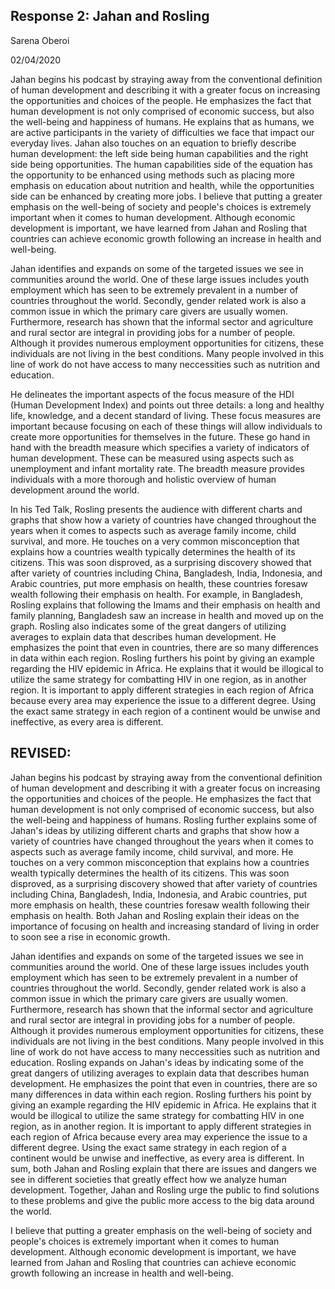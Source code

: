 ## Response 2: Jahan and Rosling 

Sarena Oberoi

02/04/2020

  Jahan begins his podcast by straying away from the conventional definition of human development and describing it with a greater focus on increasing the opportunities and choices of the people. He emphasizes the fact that human development is not only comprised of economic success, but also the well-being and happiness of humans. He explains that as humans, we are active participants in the variety of difficulties we face that impact our everyday lives. Jahan also touches on an equation to briefly describe human development: the left side being human capabilities and the right side being opportunities. The human capabilities side of the equation has the opportunity to be enhanced using methods such as placing more emphasis on education about nutrition and health, while the opportunities side can be enhanced by creating more jobs. I believe that putting a greater emphasis on the well-being of society and people's choices is extremely important when it comes to human development. Although economic development is important, we have learned from Jahan and Rosling that countries can achieve economic growth following an increase in health and well-being. 
  
  Jahan identifies and expands on some of the  targeted issues we see in communities around the world. One of these large issues includes youth employment which has seen to be extremely prevalent in a number of countries throughout the world. Secondly, gender related work is also a common issue in which the primary care givers are usually women. Furthermore, research has shown that the informal sector and agriculture and rural sector are integral in providing jobs for a number of people. Although it provides numerous employment opportunities for citizens, these individuals are not living in the best conditions. Many people involved in this line of work do not have access to many neccessities such as nutrition and education. 

  He delineates the important aspects of the focus measure of the HDI (Human Development Index) and points out three details: a long and healthy life, knowledge, and a decent standard of living. These focus measures are important because focusing on each of these things will allow individuals to create more opportunities for themselves in the future. These go hand in hand with the breadth measure which specifies a variety of indicators of human development. These can be measured using aspects such as unemployment and infant mortality rate. The breadth measure provides individuals with a more thorough and holistic overview of human development around the world.      

  In his Ted Talk, Rosling presents the audience with different charts and graphs that show how a variety of countries have changed throughout the years when it comes to aspects such as average family income, child survival, and more. He touches on a very common misconception that explains how a countries wealth typically determines the health of its citizens. This was soon disproved, as a surprising discovery showed that after variety of countries including China, Bangladesh, India, Indonesia, and Arabic countries, put more emphasis on health, these countries foresaw wealth following their emphasis on health. For example, in Bangladesh, Rosling explains that following the Imams and their emphasis on health and family planning, Bangladesh saw an increase in health and moved up on the graph. Rosling also indicates some of the great dangers of utilizing averages to explain data that describes human development. He emphasizes the point that even in countries, there are so many differences in data within each region. Rosling furthers his point by giving an example regarding the HIV epidemic in Africa. He explains that it would be illogical to utilize the same strategy for combatting HIV in one region, as in another region. It is important to apply different strategies in each region of Africa because every area may experience the issue to a different degree. Using the exact same strategy in each region of a continent would be unwise and ineffective, as every area is different.    
  
 ## REVISED: 
  
Jahan begins his podcast by straying away from the conventional definition of human development and describing it with a greater focus on increasing the opportunities and choices of the people. He emphasizes the fact that human development is not only comprised of economic success, but also the well-being and happiness of humans. Rosling further explains some of Jahan's ideas by utilizing different charts and graphs that show how a variety of countries have changed throughout the years when it comes to aspects such as average family income, child survival, and more. He touches on a very common misconception that explains how a countries wealth typically determines the health of its citizens. This was soon disproved, as a surprising discovery showed that after variety of countries including China, Bangladesh, India, Indonesia, and Arabic countries, put more emphasis on health, these countries foresaw wealth following their emphasis on health. Both Jahan and Rosling explain their ideas on the importance of focusing on health and increasing standard of living in order to soon see a rise in economic growth.   
  
  
Jahan identifies and expands on some of the  targeted issues we see in communities around the world. One of these large issues includes youth employment which has seen to be extremely prevalent in a number of countries throughout the world. Secondly, gender related work is also a common issue in which the primary care givers are usually women. Furthermore, research has shown that the informal sector and agriculture and rural sector are integral in providing jobs for a number of people. Although it provides numerous employment opportunities for citizens, these individuals are not living in the best conditions. Many people involved in this line of work do not have access to many neccessities such as nutrition and education. Rosling expands on Jahan's ideas by indicating some of the great dangers of utilizing averages to explain data that describes human development. He emphasizes the point that even in countries, there are so many differences in data within each region. Rosling furthers his point by giving an example regarding the HIV epidemic in Africa. He explains that it would be illogical to utilize the same strategy for combatting HIV in one region, as in another region. It is important to apply different strategies in each region of Africa because every area may experience the issue to a different degree. Using the exact same strategy in each region of a continent would be unwise and ineffective, as every area is different. In sum, both Jahan and Rosling explain that there are issues and dangers we see in different societies that greatly effect how we analyze human development. Together, Jahan and Rosling urge the public to find solutions to these problems and give the public more access to the big data around the world. 
  
  
  I believe that putting a greater emphasis on the well-being of society and people's choices is extremely important when it comes to human development. Although economic development is important, we have learned from Jahan and Rosling that countries can achieve economic growth following an increase in health and well-being. 
